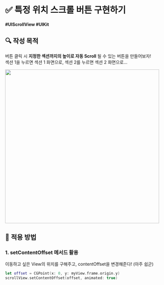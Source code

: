 # ✅ 특정 위치 스크롤 버튼 구현하기

#### #UIScrollView #UIKit 

## **🔍** 작성 목적

버튼 클릭 시 **지정한 섹션까지의 높이로 자동 Scroll** 될 수 있는 버튼을 만들어보자!   
섹션 1을 누르면 섹션 1 화면으로, 섹션 2를 누르면 섹션 2 화면으로...

<img width="500" src="https://user-images.githubusercontent.com/113565086/229415352-11267269-60cf-4184-b23c-686e7c75b77b.png">


<br>

## 📌 적용 방법

### 1. setContentOffset 메서드 활용

이동하고 싶은 View의 위치를 구해주고, contentOffset을 변경해준다! (아주 쉽군)

~~~swift
let offset = CGPoint(x: 0, y: myView.frame.origin.y)
scrollView.setContentOffset(offset, animated: true)
~~~